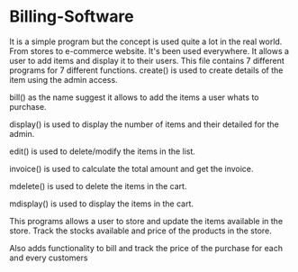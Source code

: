 # Billing-Software
It is a simple program but the concept is used quite a lot in the real world. From stores to e-commerce website. It's been used everywhere. It allows a user to add items and display it to their users.
This file contains 7 different programs for 7 different functions.
create() is used to create details of the item using the admin access.

bill() as the name suggest it allows to add the items a user whats to purchase.

display() is used to display the number of items and their detailed for the admin.

edit() is used to delete/modify the items in the list.

invoice() is used to calculate the total amount and get the invoice.

mdelete() is used to delete the items in the cart.

mdisplay() is used to display the items in the cart.

This programs allows a user to store and update the items available in the store.
Track the stocks available and price of the products in the store.

Also adds functionality to bill and track the price of the purchase for each and every customers
